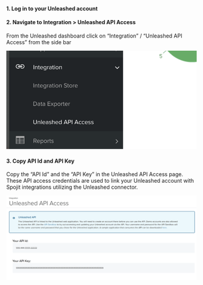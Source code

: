 #### 1. Log in to your Unleashed account

#### 2. Navigate to Integration > Unleashed API Access

  From the Unleashed dashboard click on “Integration” / “Unleashed API Access” from the side bar

  ![Unleashed API Settings](/assets/images/integrations/unleashed/unleashed-auth-settings.png "Unleashed API Settings")

#### 3. Copy API Id and API Key

  Copy the “API Id” and the “API Key” in the Unleashed API Access page. These API access credentials are used to link your Unleashed account with Spojit integrations utilizing the Unleashed connector.

  ![Unleashed API Keys](/assets/images/integrations/unleashed/unleashed-auth-keys.png "Unleashed API Keys")


